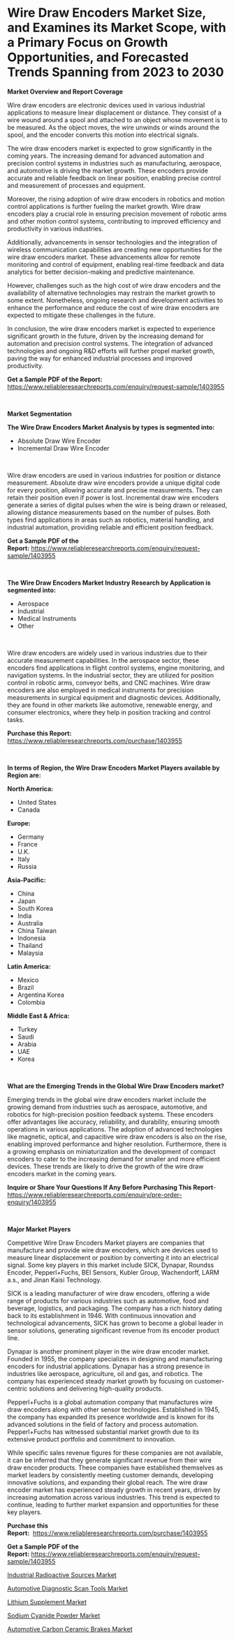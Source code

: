 <p><h1>Wire Draw Encoders Market Size, and Examines its Market Scope, with a Primary Focus on Growth Opportunities, and Forecasted Trends Spanning from 2023 to 2030</h1></p><p><strong>Market Overview and Report Coverage</strong></p>
<p><p>Wire draw encoders are electronic devices used in various industrial applications to measure linear displacement or distance. They consist of a wire wound around a spool and attached to an object whose movement is to be measured. As the object moves, the wire unwinds or winds around the spool, and the encoder converts this motion into electrical signals.</p><p>The wire draw encoders market is expected to grow significantly in the coming years. The increasing demand for advanced automation and precision control systems in industries such as manufacturing, aerospace, and automotive is driving the market growth. These encoders provide accurate and reliable feedback on linear position, enabling precise control and measurement of processes and equipment.</p><p>Moreover, the rising adoption of wire draw encoders in robotics and motion control applications is further fueling the market growth. Wire draw encoders play a crucial role in ensuring precision movement of robotic arms and other motion control systems, contributing to improved efficiency and productivity in various industries.</p><p>Additionally, advancements in sensor technologies and the integration of wireless communication capabilities are creating new opportunities for the wire draw encoders market. These advancements allow for remote monitoring and control of equipment, enabling real-time feedback and data analytics for better decision-making and predictive maintenance.</p><p>However, challenges such as the high cost of wire draw encoders and the availability of alternative technologies may restrain the market growth to some extent. Nonetheless, ongoing research and development activities to enhance the performance and reduce the cost of wire draw encoders are expected to mitigate these challenges in the future.</p><p>In conclusion, the wire draw encoders market is expected to experience significant growth in the future, driven by the increasing demand for automation and precision control systems. The integration of advanced technologies and ongoing R&D efforts will further propel market growth, paving the way for enhanced industrial processes and improved productivity.</p></p>
<p><strong>Get a Sample PDF of the Report:</strong> <a href="https://www.reliableresearchreports.com/enquiry/request-sample/1403955">https://www.reliableresearchreports.com/enquiry/request-sample/1403955</a></p>
<p>&nbsp;</p>
<p><strong>Market Segmentation</strong></p>
<p><strong>The Wire Draw Encoders Market Analysis by types is segmented into:</strong></p>
<p><ul><li>Absolute Draw Wire Encoder</li><li>Incremental Draw Wire Encoder</li></ul></p>
<p>&nbsp;</p>
<p><p>Wire draw encoders are used in various industries for position or distance measurement. Absolute draw wire encoders provide a unique digital code for every position, allowing accurate and precise measurements. They can retain their position even if power is lost. Incremental draw wire encoders generate a series of digital pulses when the wire is being drawn or released, allowing distance measurements based on the number of pulses. Both types find applications in areas such as robotics, material handling, and industrial automation, providing reliable and efficient position feedback.</p></p>
<p><strong>Get a Sample PDF of the Report:</strong>&nbsp;<a href="https://www.reliableresearchreports.com/enquiry/request-sample/1403955">https://www.reliableresearchreports.com/enquiry/request-sample/1403955</a></p>
<p>&nbsp;</p>
<p><strong>The Wire Draw Encoders Market Industry Research by Application is segmented into:</strong></p>
<p><ul><li>Aerospace</li><li>Industrial</li><li>Medical Instruments</li><li>Other</li></ul></p>
<p>&nbsp;</p>
<p><p>Wire draw encoders are widely used in various industries due to their accurate measurement capabilities. In the aerospace sector, these encoders find applications in flight control systems, engine monitoring, and navigation systems. In the industrial sector, they are utilized for position control in robotic arms, conveyor belts, and CNC machines. Wire draw encoders are also employed in medical instruments for precision measurements in surgical equipment and diagnostic devices. Additionally, they are found in other markets like automotive, renewable energy, and consumer electronics, where they help in position tracking and control tasks.</p></p>
<p><strong>Purchase this Report:</strong>&nbsp; <a href="https://www.reliableresearchreports.com/purchase/1403955">https://www.reliableresearchreports.com/purchase/1403955</a></p>
<p>&nbsp;</p>
<p><strong>In terms of Region, the Wire Draw Encoders Market Players available by Region are:</strong></p>
<p>
    <p> <strong> North America: </strong>
        <ul>
            <li>United States</li>
            <li>Canada</li>
        </ul>
        </p> 
    <p> <strong> Europe: </strong>
        <ul>
            <li>Germany</li>
            <li>France</li>
            <li>U.K.</li>
            <li>Italy</li>
            <li>Russia</li>
        </ul>
        </p> 
    <p> <strong> Asia-Pacific: </strong>
        <ul>
            <li>China</li>
            <li>Japan</li>
            <li>South Korea</li>
            <li>India</li>
            <li>Australia</li>
            <li>China Taiwan</li>
            <li>Indonesia</li>
            <li>Thailand</li>
            <li>Malaysia</li>
        </ul>
        </p> 
    <p> <strong> Latin America: </strong>
        <ul>
            <li>Mexico</li>
            <li>Brazil</li>
            <li>Argentina Korea</li>
            <li>Colombia</li>
        </ul>
        </p> 
    <p> <strong> Middle East & Africa: </strong>
        <ul>
            <li>Turkey</li>
            <li>Saudi</li>
            <li>Arabia</li>
            <li>UAE</li>
            <li>Korea</li>
        </ul>
    </p>
    </p>
<p>&nbsp;</p>
<p><strong>What are the Emerging Trends in the Global Wire Draw Encoders market?</strong></p>
<p><p>Emerging trends in the global wire draw encoders market include the growing demand from industries such as aerospace, automotive, and robotics for high-precision position feedback systems. These encoders offer advantages like accuracy, reliability, and durability, ensuring smooth operations in various applications. The adoption of advanced technologies like magnetic, optical, and capacitive wire draw encoders is also on the rise, enabling improved performance and higher resolution. Furthermore, there is a growing emphasis on miniaturization and the development of compact encoders to cater to the increasing demand for smaller and more efficient devices. These trends are likely to drive the growth of the wire draw encoders market in the coming years.</p></p>
<p><strong>Inquire or Share Your Questions If Any Before Purchasing This Report</strong>- <a href="https://www.reliableresearchreports.com/enquiry/pre-order-enquiry/1403955">https://www.reliableresearchreports.com/enquiry/pre-order-enquiry/1403955</a></p>
<p>&nbsp;</p>
<p><strong>Major Market Players</strong></p>
<p><p>Competitive Wire Draw Encoders Market players are companies that manufacture and provide wire draw encoders, which are devices used to measure linear displacement or position by converting it into an electrical signal. Some key players in this market include SICK, Dynapar, Roundss Encoder, Pepperl+Fuchs, BEI Sensors, Kubler Group, Wachendorff, LARM a.s., and Jinan Kaisi Technology.</p><p>SICK is a leading manufacturer of wire draw encoders, offering a wide range of products for various industries such as automotive, food and beverage, logistics, and packaging. The company has a rich history dating back to its establishment in 1946. With continuous innovation and technological advancements, SICK has grown to become a global leader in sensor solutions, generating significant revenue from its encoder product line.</p><p>Dynapar is another prominent player in the wire draw encoder market. Founded in 1955, the company specializes in designing and manufacturing encoders for industrial applications. Dynapar has a strong presence in industries like aerospace, agriculture, oil and gas, and robotics. The company has experienced steady market growth by focusing on customer-centric solutions and delivering high-quality products.</p><p>Pepperl+Fuchs is a global automation company that manufactures wire draw encoders along with other sensor technologies. Established in 1945, the company has expanded its presence worldwide and is known for its advanced solutions in the field of factory and process automation. Pepperl+Fuchs has witnessed substantial market growth due to its extensive product portfolio and commitment to innovation.</p><p>While specific sales revenue figures for these companies are not available, it can be inferred that they generate significant revenue from their wire draw encoder products. These companies have established themselves as market leaders by consistently meeting customer demands, developing innovative solutions, and expanding their global reach. The wire draw encoder market has experienced steady growth in recent years, driven by increasing automation across various industries. This trend is expected to continue, leading to further market expansion and opportunities for these key players.</p></p>
<p><strong>Purchase this Report:</strong>&nbsp;&nbsp;<a href="https://www.reliableresearchreports.com/purchase/1403955">https://www.reliableresearchreports.com/purchase/1403955</a></p>
<p></p>
<p><strong>Get a Sample PDF of the Report:</strong>&nbsp;<a href="https://www.reliableresearchreports.com/enquiry/request-sample/1403955">https://www.reliableresearchreports.com/enquiry/request-sample/1403955</a></p>
<p><p><a href="https://www.linkedin.com/pulse/industrial-radioactive-sources-market-challenges-opportunities-hxm0c/">Industrial Radioactive Sources Market</a></p><p><a href="https://medium.com/@judithhoffman05/automotive-diagnostic-scan-tools-market-analysis-its-cagr-market-segmentation-and-global-industry-c431ad071e38">Automotive Diagnostic Scan Tools Market</a></p><p><a href="https://www.linkedin.com/pulse/lithium-supplement-market-size-share-global-analysis-report-tmvvc/">Lithium Supplement Market</a></p><p><a href="https://www.linkedin.com/pulse/sodium-cyanide-powder-market-size-share-amp-trends-analysis-wydkc/">Sodium Cyanide Powder Market</a></p><p><a href="https://medium.com/@kimberlymontgomery2004/automotive-carbon-ceramic-brakes-market-competitive-analysis-market-trends-and-forecast-to-2030-30aeef6a80ad">Automotive Carbon Ceramic Brakes Market</a></p></p>